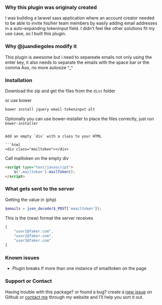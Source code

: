### Why this plugin was originaly created
I was building a laravel sass application where an account creator needed to be able to invite his/her team members by easily adding email addresses in a auto-expanding tokeninput field. I didn't feel like other solutions fit my use case, so I built this plugin.

### Why @juandiegoles modify it
This plugin is awesome but i need to separeate emails not only using the enter key, it also needs to separate the emails with the space bar or the comma
Aso, no more autosize ^_^

### Installation
Download the zip and get the files from the `dist` folder

or use bower
```javascript
bower install jquery-email-tokeninput-alt
```
Optionally you can use bower-installer to place the files correctly, just run `bower-installer`
```

Add an empty `div` with a class to your HTML  

```html
<div class="mailtoken"></div>
```

Call mailtoken on the empty div
```html
<script type="text/javascript">
    $('.mailtoken').mailToken();
</script>
```

### What gets sent to the server
Getting the value in (php)
```php
$emails = json_decode($_POST['emailtoken']);
```
This is the (new) format the server receives
```javascript
[
    "user1@faker.com",
    "user2@faker.com",
    "user3@faker.com"
]
```

### Known issues
* Plugin breaks if more than one instance of emailtoken on the page

### Support or Contact
Having trouble with this package? or found a bug? create a [new issue](https://github.com/olde86/jquery.email-tokeninput/issues/new) on Github or [contact me](http://www.oldenborg.nu) through my website and I’ll help you sort it out.
